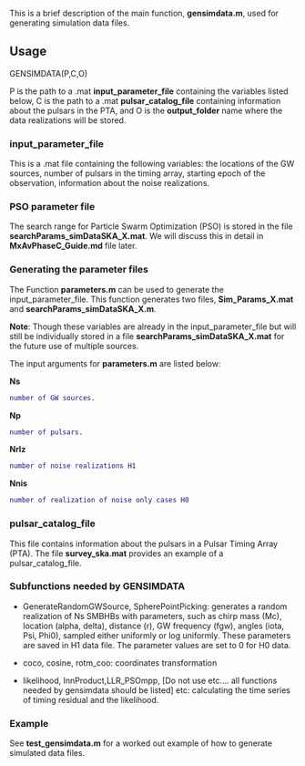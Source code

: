 This is a brief description of the main function, **gensimdata.m**, used for generating simulation data files.
## Usage
GENSIMDATA(P,C,O)

P is the path to a .mat **input_parameter_file** containing the variables listed below, C is the path to a .mat **pulsar_catalog_file** containing information about the pulsars in the PTA, and O is the **output_folder** name where the data realizations will be stored.

### input_parameter_file
This is a .mat file containing the following variables: the locations of the GW sources, number of pulsars in the timing array, starting epoch of the observation, information about the noise realizations.

### PSO parameter file
The search range for Particle Swarm Optimization (PSO) is stored in the file **searchParams_simDataSKA_X.mat**.
We will discuss this in detail in **MxAvPhaseC_Guide.md** file later.

### Generating the parameter files
The Function **parameters.m** can be used to generate the input_parameter_file. This function generates two files, **Sim_Params_X.mat** and **searchParams_simDataSKA_X.m**.

**Note**: Though these variables are already in the input_parameter_file but will still be individually stored in a file **searchParams_simDataSKA_X.mat** for the future use of multiple sources.

The input arguments for **parameters.m** are listed below:

**Ns**

```matlab
number of GW sources.
```

**Np**

```matlab
number of pulsars.
```

**Nrlz**

```matlab
number of noise realizations H1
```

**Nnis**

```matlab
number of realization of noise only cases H0
```

### pulsar_catalog_file
This file contains information about the pulsars in a Pulsar Timing Array (PTA). The file **survey_ska.mat** provides an example of a pulsar_catalog_file.

### Subfunctions needed by GENSIMDATA

* GenerateRandomGWSource, SpherePointPicking: generates a random realization of Ns SMBHBs with parameters, such as chirp mass (Mc), location (alpha, delta), distance (r), GW frequency (fgw), angles (iota, Psi, Phi0), sampled either uniformly or log uniformly. These parameters are saved in H1 data file. The parameter values are set to 0 for H0 data.

* coco, cosine, rotm_coo: coordinates transformation

* likelihood, InnProduct,LLR_PSOmpp, [Do not use etc.... all functions needed by gensimdata should be listed] etc:  calculating the time series of timing residual and the likelihood.

### Example
See **test_gensimdata.m** for a worked out example of how to generate simulated data files.
